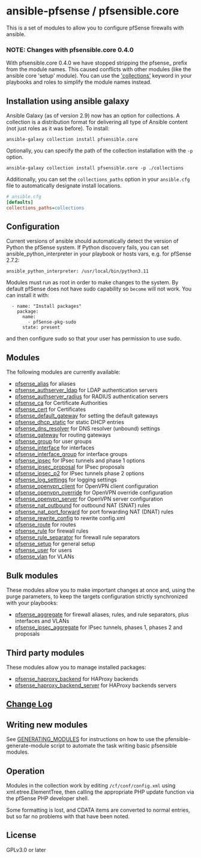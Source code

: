 # ansible-pfsense / pfsensible.core

This is a set of modules to allow you to configure pfSense firewalls with ansible.

### NOTE: Changes with pfsensible.core 0.4.0

With pfsensible.core 0.4.0 we have stopped stripping the pfsense_ prefix from the module names.  This caused conflicts with other
modules (like the ansible core 'setup' module).  You can use the ['collections'](https://docs.ansible.com/ansible/latest/user_guide/collections_using.html#simplifying-module-names-with-the-collections-keyword)
keyword in your playbooks and roles to simplify the module names instead.

## Installation using ansible galaxy

Ansible Galaxy (as of version 2.9) now has an option for collections.  A collection is a distribution
format for delivering all type of Ansible content (not just roles as it was before).  To install:

```
ansible-galaxy collection install pfsensible.core
```

Optionally, you can specify the path of the collection installation with the `-p` option.

```
ansible-galaxy collection install pfsensible.core -p ./collections
```

Additionally, you can set the `collections_paths` option in your `ansible.cfg` file to automatically designate install locations.

```ini
# ansible.cfg
[defaults]
collections_paths=collections
```

## Configuration

Current versions of ansible should automatically detect the version of Python the pfSense system.  If Python discovery fails, you can set
ansible_python_interpreter in your playbook or hosts vars, e.g. for pfSense 2.7.2:

```
ansible_python_interpreter: /usr/local/bin/python3.11
```

Modules must run as root in order to make changes to the system.  By default pfSense does not have sudo capability so `become` will not work.  You can install it with:
```
  - name: "Install packages"
    package:
      name:
        - pfSense-pkg-sudo
      state: present
```
and then configure sudo so that your user has permission to use sudo.
## Modules
The following modules are currently available:

* [pfsense_alias](https://github.com/pfsensible/core/wiki/pfsense_alias) for aliases
* [pfsense_authserver_ldap](https://github.com/pfsensible/core/wiki/pfsense_authserver_ldap) for LDAP authentication servers
* [pfsense_authserver_radius](https://github.com/pfsensible/core/wiki/pfsense_authserver_radius) for RADIUS authentication servers
* [pfsense_ca](https://github.com/pfsensible/core/wiki/pfsense_ca) for Certificate Authorities
* [pfsense_cert](https://github.com/pfsensible/core/wiki/pfsense_cert) for Certificates
* [pfsense_default_gateway](https://github.com/pfsensible/core/wiki/pfsense_default_gateway) for setting the default gateways
* [pfsense_dhcp_static](https://github.com/pfsensible/core/wiki/pfsense_dhcp_static) for static DHCP entries
* [pfsense_dns_resolver](https://github.com/pfsensible/core/wiki/pfsense_dns_resolver) for DNS resolver (unbound) settings
* [pfsense_gateway](https://github.com/pfsensible/core/wiki/pfsense_gateway) for routing gateways
* [pfsense_group](https://github.com/pfsensible/core/wiki/pfsense_group) for user groups
* [pfsense_interface](https://github.com/pfsensible/core/wiki/pfsense_interface) for interfaces
* [pfsense_interface_group](https://github.com/pfsensible/core/wiki/pfsense_interface_group) for interface groups
* [pfsense_ipsec](https://github.com/pfsensible/core/wiki/pfsense_ipsec) for IPsec tunnels and phase 1 options
* [pfsense_ipsec_proposal](https://github.com/pfsensible/core/wiki/pfsense_ipsec_proposal) for IPsec proposals
* [pfsense_ipsec_p2](https://github.com/pfsensible/core/wiki/pfsense_ipsec_p2) for IPsec tunnels phase 2 options
* [pfsense_log_settings](https://github.com/pfsensible/core/wiki/pfsense_log_settings) for logging settings
* [pfsense_openvpn_client](https://github.com/pfsensible/core/wiki/pfsense_openvpn_client) for OpenVPN client configuration
* [pfsense_openvpn_override](https://github.com/pfsensible/core/wiki/pfsense_openvpn_override) for OpenVPN override configuration
* [pfsense_openvpn_server](https://github.com/pfsensible/core/wiki/pfsense_openvpn_server) for OpenVPN server configuration
* [pfsense_nat_outbound](https://github.com/pfsensible/core/wiki/pfsense_nat_outbound) for outbound NAT (SNAT) rules
* [pfsense_nat_port_forward](https://github.com/pfsensible/core/wiki/pfsense_nat_port_forward) for port forwarding NAT (DNAT) rules
* [pfsense_rewrite_config](https://github.com/pfsensible/core/wiki/pfsense_rewrite_config) to rewrite config.xml
* [pfsense_route](https://github.com/pfsensible/core/wiki/pfsense_route) for routes
* [pfsense_rule](https://github.com/pfsensible/core/wiki/pfsense_rule) for firewall rules
* [pfsense_rule_separator](https://github.com/pfsensible/core/wiki/pfsense_rule_separator) for firewall rule separators
* [pfsense_setup](https://github.com/pfsensible/core/wiki/pfsense_setup) for general setup
* [pfsense_user](https://github.com/pfsensible/core/wiki/pfsense_user) for users
* [pfsense_vlan](https://github.com/pfsensible/core/wiki/pfsense_vlan) for VLANs

## Bulk modules
These modules allow you to make important changes at once and, using the purge parameters, to keep the targets configuration strictly synchronized with your playbooks:

* [pfsense_aggregate](https://github.com/pfsensible/core/wiki/pfsense_aggregate) for firewall aliases, rules, and rule separators, plus interfaces and VLANs
* [pfsense_ipsec_aggregate](https://github.com/pfsensible/core/wiki/pfsense_ipsec_aggregate) for IPsec tunnels, phases 1, phases 2 and proposals

## Third party modules
These modules allow you to manage installed packages:

* [pfsense_haproxy_backend](https://github.com/pfsensible/core/wiki/pfsense_haproxy_backend) for HAProxy backends
* [pfsense_haproxy_backend_server](https://github.com/pfsensible/core/wiki/pfsense_haproxy_backend_server) for HAProxy backends servers

## [Change Log](https://github.com/pfsensible/core/blob/master/CHANGELOG.rst)

## Writing new modules

See [GENERATING_MODULES](https://github.com/pfsensible/core/blob/master/GENERATING_MODULES.md) for instructions on how to use the
pfensible-generate-module script to automate the task writing basic pfsensible modules.

## Operation

Modules in the collection work by editing `/cf/conf/config.xml` using xml.etree.ElementTree, then
calling the appropriate PHP update function via the pfSense PHP developer shell.

Some formatting is lost, and CDATA items are converted to normal entries,
but so far no problems with that have been noted.

## License

GPLv3.0 or later
